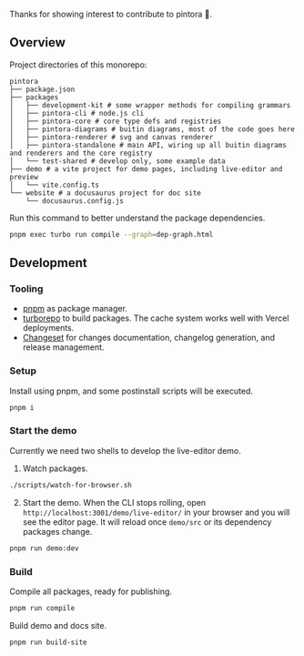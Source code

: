 Thanks for showing interest to contribute to pintora 💓.

## Overview

Project directories of this monorepo:

```text
pintora
├── package.json
├── packages
│   ├── development-kit # some wrapper methods for compiling grammars
│   ├── pintora-cli # node.js cli
│   ├── pintora-core # core type defs and registries
│   ├── pintora-diagrams # buitin diagrams, most of the code goes here
│   ├── pintora-renderer # svg and canvas renderer
│   ├── pintora-standalone # main API, wiring up all buitin diagrams and renderers and the core registry
│   └── test-shared # develop only, some example data
├── demo # a vite project for demo pages, including live-editor and preview
│   └── vite.config.ts
└── website # a docusaurus project for doc site
    └── docusaurus.config.js
```

Run this command to better understand the package dependencies.

```sh
pnpm exec turbo run compile --graph=dep-graph.html
```

## Development

### Tooling

- [pnpm](https://pnpm.io/) as package manager.
- [turborepo](https://turborepo.org/) to build packages. The cache system works well with Vercel deployments.
- [Changeset](https://github.com/atlassian/changesets) for changes documentation, changelog generation, and release management.


### Setup

Install using pnpm, and some postinstall scripts will be executed.

```sh
pnpm i
```

### Start the demo

Currently we need two shells to develop the live-editor demo.

1. Watch packages.

```sh
./scripts/watch-for-browser.sh
```

2. Start the demo. When the CLI stops rolling, open `http://localhost:3001/demo/live-editor/` in
   your browser and you will see the editor page. It will reload once `demo/src` or its dependency packages change.

```sh
pnpm run demo:dev
```

### Build

Compile all packages, ready for publishing.

```sh
pnpm run compile
```

Build demo and docs site.

```sh
pnpm run build-site 
```
